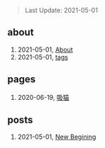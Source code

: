 > Last Update: 2021-05-01

## about
1. 2021-05-01, [About](about/me.md)
1. 2021-05-01, [tags](about/tags.md)
## pages
1. 2020-06-19, [吸猫](pages/吸猫.md)
## posts
1. 2021-05-01, [New Begining](posts/bookmarks.md)